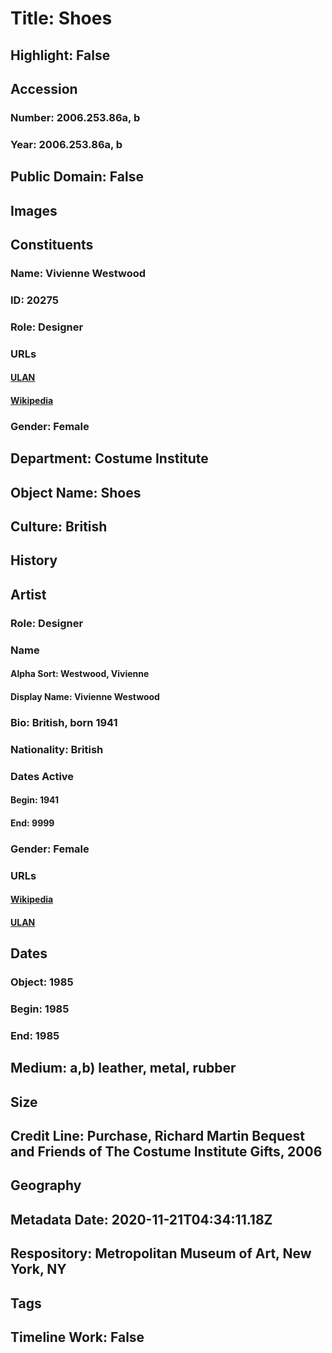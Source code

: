 # Title: Shoes
## Highlight: False
## Accession
### Number: 2006.253.86a, b
### Year: 2006.253.86a, b
## Public Domain: False
## Images
## Constituents
### Name: Vivienne Westwood
### ID: 20275
### Role: Designer
### URLs
#### [ULAN](http://vocab.getty.edu/page/ulan/500287029)
#### [Wikipedia](https://www.wikidata.org/wiki/Q158067)
### Gender: Female
## Department: Costume Institute
## Object Name: Shoes
## Culture: British
## History
## Artist
### Role: Designer
### Name
#### Alpha Sort: Westwood, Vivienne
#### Display Name: Vivienne Westwood
### Bio: British, born 1941
### Nationality: British
### Dates Active
#### Begin: 1941
#### End: 9999
### Gender: Female
### URLs
#### [Wikipedia](https://www.wikidata.org/wiki/Q158067)
#### [ULAN](http://vocab.getty.edu/page/ulan/500287029)
## Dates
### Object: 1985
### Begin: 1985
### End: 1985
## Medium: a,b) leather, metal, rubber
## Size
## Credit Line: Purchase, Richard Martin Bequest and Friends of The Costume Institute Gifts, 2006
## Geography
## Metadata Date: 2020-11-21T04:34:11.18Z
## Respository: Metropolitan Museum of Art, New York, NY
## Tags
## Timeline Work: False
